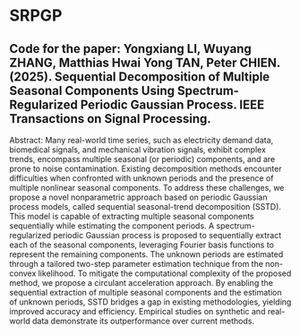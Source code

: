 # SRPGP
Code for the paper: Yongxiang LI, Wuyang ZHANG, Matthias Hwai Yong TAN, Peter CHIEN. (2025). Sequential Decomposition of Multiple Seasonal Components Using Spectrum-Regularized Periodic Gaussian Process. IEEE Transactions on Signal Processing. 
------------------------------------------------------------------

Abstract: 
Many real-world time series, such as electricity demand data, biomedical signals, and mechanical vibration signals, exhibit complex trends, encompass multiple seasonal (or periodic) components, and are prone to noise contamination. Existing decomposition methods encounter difficulties when confronted with unknown periods and the presence of multiple nonlinear seasonal components. To address these challenges, we propose a novel nonparametric approach based on periodic Gaussian process models, called sequential seasonal-trend decomposition (SSTD). This model is capable of extracting multiple seasonal components sequentially while estimating the component periods. A spectrum-regularized periodic Gaussian process is proposed to sequentially extract each of the seasonal components, leveraging Fourier basis functions to represent the remaining components. The unknown periods are estimated through a tailored two-step parameter estimation technique from the non-convex likelihood. To mitigate the computational complexity of the proposed method, we propose a circulant acceleration approach. By enabling the sequential extraction of multiple seasonal components and the estimation of unknown periods, SSTD bridges a gap in existing methodologies, yielding improved accuracy and efficiency. Empirical studies on synthetic and real-world data demonstrate its outperformance over current methods.